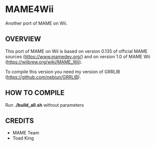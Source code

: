 # MAME4Wii
Another port of MAME on Wii.

## OVERVIEW
This port of MAME on Wii is based on version 0.135 of official MAME sources (<https://www.mamedev.org/>) 
and on version 1.0 of MAME Wii (<https://wiibrew.org/wiki/MAME_Wii>).

To compile this version you need my version of GRRLIB (<https://github.com/nebiun/GRRLIB>).

## HOW TO COMPILE
Run **./build_all.sh** without parameters


## CREDITS
* MAME Team<br>
* Toad King

